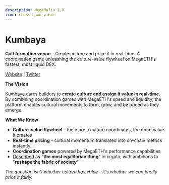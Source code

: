 ```yaml
---
description: MegaMafia 2.0
icon: chess-pawn-piece
---
```


# Kumbaya

**Cult formation venue** - Create culture and price it in real-time. A coordination game unleashing the culture-value flywheel on MegaETH's fastest, most liquid DEX.

[Website](https://www.kumbaya.xyz/) | [Twitter](https://x.com/kumbaya_xyz)

**The Vision**

Kumbaya dares builders to **create culture and assign it value in real-time**. By combining coordination games with MegaETH's speed and liquidity, the platform enables cultural movements to form, grow, and be priced as they emerge.

**What We Know**

* **Culture-value flywheel** - the more a culture coordinates, the more value it creates
* **Real-time pricing** - cultural momentum translated into on-chain metrics instantly
* **Coordination games** powered by MegaETH's performance capabilities
* [Described](https://x.com/0xMegaMafia/status/1976326454037315990) as "**the most egalitarian thing**" in crypto, with ambitions to "**reshape the fabric of society**"

_The question isn't whether culture has value - it's whether we can finally price it fairly._
